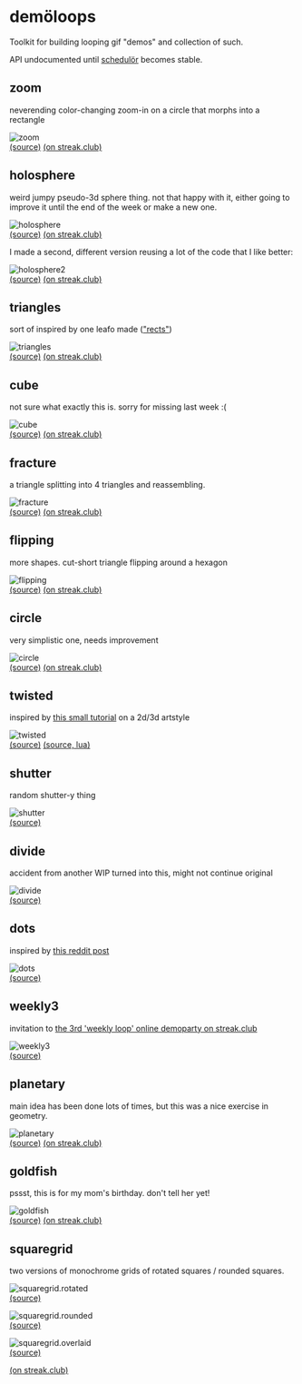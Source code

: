 demöloops
=========

Toolkit for building looping gif "demos" and collection of such.

API undocumented until [schedulör](https://github.com/s-ol/schedulor) becomes stable.

zoom
----

neverending color-changing zoom-in on a circle that morphs into a rectangle

![zoom](gifs/zoom.gif)  
[(source)](zoom.moon)
[(on streak.club)](https://streak.club/p/17089/zooming-in-by-s-ol)

holosphere
----------

weird jumpy pseudo-3d sphere thing.
not that happy with it, either going to improve it until the end of the week or make a new one.

![holosphere](gifs/holosphere.gif)  
[(source)](holosphere.moon)
[(on streak.club)](https://streak.club/p/17097/holographic-sphere-gif-by-s-ol)

I made a second, different version reusing a lot of the code that I like better:

![holosphere2](gifs/holosphere2.gif)  
[(source)](holosphere2.moon)
[(on streak.club)](https://streak.club/p/17097/holographic-sphere-gif-by-s-ol)

triangles
---------

sort of inspired by one leafo made (["rects"](http://streak.club/p/5917/rects-by-leafo))

![triangles](gifs/triangles.gif)  
[(source)](triangles.moon)
[(on streak.club)](https://streak.club/p/17232/triangles-by-s-ol)

cube
----

not sure what exactly this is. sorry for missing last week :(

![cube](gifs/cube.gif)  
[(source)](cube.moon)
[(on streak.club)](https://streak.club/p/17372/cube-by-s-ol)

fracture
--------

a triangle splitting into 4 triangles and reassembling.

![fracture](gifs/fracture.gif)  
[(source)](fracture.moon)
[(on streak.club)](https://streak.club/p/17513/fractured-triangle-by-s-ol)

flipping
---------

more shapes. cut-short triangle flipping around a hexagon

![flipping](gifs/flipping.gif)  
[(source)](flipping.moon)
[(on streak.club)](https://streak.club/p/17646/flipping-by-s-ol)

circle
------

very simplistic one, needs improvement

![circle](gifs/circle.gif)  
[(source)](circle.moon)
[(on streak.club)](https://streak.club/p/17742/circle-by-s-ol)

twisted
-------

inspired by [this small tutorial](http://www.like100bears.com/writing/2d-3d-in-gamemaker-studio) on a 2d/3d artstyle

![twisted](gifs/twisted.gif)  
[(source)](twisted.moon)
[(source, lua)](twisted_lua.lua)

shutter
-------

random shutter-y thing

![shutter](gifs/shutter.gif)  
[(source)](shutter.moon)

divide
------

accident from another WIP turned into this, might not continue original

![divide](gifs/divide.gif)  
[(source)](divide.moon)

dots
----

inspired by [this reddit post](https://www.reddit.com/r/gifs/comments/5bayiu/dont_click_on_this_if_you_are_currently_drunk/)

![dots](gifs/dots.gif)  
[(source)](dots.moon)

weekly3
-------

invitation to [the 3rd 'weekly loop' online demoparty on streak.club](https://streak.club/s/818/weekly-loop-3)

![weekly3](gifs/weekly3.gif)  
[(source)](weekly3.moon)

planetary
---------

main idea has been done lots of times, but this was a nice exercise in geometry.

![planetary](gifs/planetary.gif)  
[(source)](planetary.moon)
[(on streak.club)](http://streak.club/p/25483/planetary-by-s-ol)

goldfish
--------

pssst, this is for my mom's birthday. don't tell her yet!

![goldfish](gifs/goldfish.gif)  
[(source)](goldfish.moon)
[(on streak.club)](https://streak.club/p/25634/goldfish-by-s-ol)

squaregrid
--------

two versions of monochrome grids of rotated squares / rounded squares.

![squaregrid.rotated](gifs/squaregrid.rotated.gif)  
[(source)](squaregrid.rotated.moon)

![squaregrid.rounded](gifs/squaregrid.rounded.gif)  
[(source)](squaregrid.rounded.moon)

![squaregrid.overlaid](gifs/squaregrid.overlaid.gif)  
[(source)](squaregrid.overlaid.moon)

[(on streak.club)](https://streak.club/p/25971/welp-by-s-ol)
